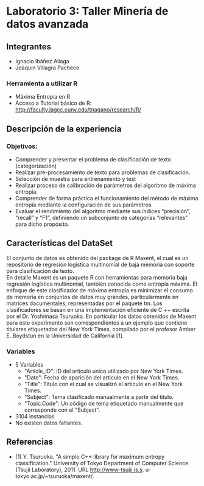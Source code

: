# Laboratorio 3: Taller Minería de datos avanzada

## Integrantes
- Ignacio Ibáñez Aliaga
- Joaquín Villagra Pacheco

### Herramienta a utilizar R

- Máxima Entropia en R
- Acceso a Tutorial básico de R: http://faculty.lagcc.cuny.edu/tnagano/research/R/

## Descripción de la experiencia
### Objetivos:

- Comprender y presentar el problema de clasificación de texto (categorización)
- Realizar pre-procesamiento de texto para problemas de clasificación.
- Selección de muestra para entrenamiento y test
- Realizar proceso de calibración de parámetros del algoritmo de máxima entropía.
- Comprender de forma práctica el funcionamiento del método de máxima entropía mediante la configuración de sus parámetros
- Evaluar el rendimiento del algoritmo mediante sus índices “precisión”, “recall” y “F1”, definiendo un subconjunto de categorías “relevantes” para dicho propósito.


## Características del DataSet
El conjunto de datos es obtenido del package de R Maxent, el cual es un repositorio de regresión logística multinomial de baja memoria con soporte para clasificación de texto.  
En detalle Maxent es un paquete R con herramientas para memoria baja regresión logística multinomial, también conocida como entropía máxima. El enfoque de este clasificador de máxima entropía es minimizar el consumo de memoria en conjuntos de datos muy grandes, particularmente en matrices documentales, representadas por el paquete tm. Los clasificadores se basan en una implementación eficiente de C ++ escrita por el Dr. Yoshimasa Tsuruoka.
En particular los datos obtenidos de Maxent para este experimento son correspondientes a un ejemplo que contiene titulares etiquetados del New York Times, compilado por el profesor Amber E. Boydstun en la Universidad de California [1].

### Variables
- 5 Variables
	- "Article_ID": ID del articulo unico utilizado por New York Times.
	- "Date": Fecha de aparición del articulo en el New York Times.
	- "Title": Titulo con el cual se visualizó el articulo en el New York Times.
	- "Subject": Tema clasificado manualmente a partir del titulo.
	- "Topic.Code": Un código de tema etiquetado manualmente que corresponde con el "Subject". 
- 3104 instancias 
- No existen datos faltantes.

## Referencias
- [1] Y. Tsuruoka. "A simple C++ library for maximum entropy classification." University of Tokyo
Department of Computer Science (Tsujii Laboratory), 2011. URL http://www-tsujii.is.s.
u-tokyo.ac.jp/~tsuruoka/maxent/.
